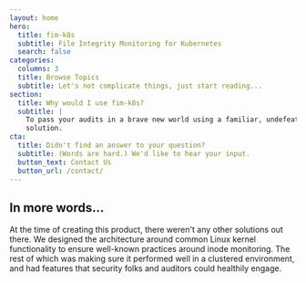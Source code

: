 ```yaml
---
layout: home
hero:
  title: fim-k8s
  subtitle: File Integrity Monitoring for Kubernetes
  search: false
categories:
  columns: 3
  title: Browse Topics
  subtitle: Let's not complicate things, just start reading...
section:
  title: Why would I use fim-k8s?
  subtitle: |
    To pass your audits in a brave new world using a familiar, undefeatable
    solution.
cta:
  title: Didn't find an answer to your question?
  subtitle: (Words are hard.) We'd like to hear your input.
  button_text: Contact Us
  button_url: /contact/
---
```


## In more words...

At the time of creating this product, there weren't any other solutions out
there. We designed the architecture around common Linux kernel functionality to
ensure well-known practices around inode monitoring. The rest of which was
making sure it performed well in a clustered environment, and had features that
security folks and auditors could healthily engage.
